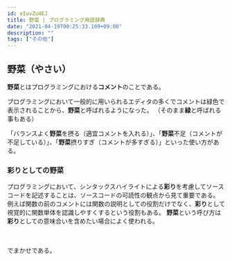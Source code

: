 ```yaml
---
id: eIuvZu4EJ
title: 野菜 | プログラミング用語辞典
date: "2021-04-19T00:25:33.109+09:00"
description: ""
tags: ["その他"]
---
```


## 野菜（やさい）
**野菜**とはプログラミングにおける**コメント**のことである。  

プログラミングにおいて一般的に用いられるエディタの多くでコメントは緑色で表示されることから、**野菜**と呼ばれるようになった。
（そのまま**緑**と呼ばれる事もある）  

「バランスよく**野菜**を摂る（適宜コメントを入れる）」、「**野菜**不足（コメントが不足している）」、「**野菜**摂りすぎ（コメントが多すぎる）」といった使い方がある。  

### 彩りとしての野菜
プログラミングにおいて、シンタックスハイライトによる**彩り**を考慮してソースコードを記述することは、ソースコードの可読性の観点から見て重要である。
例えば関数の前のコメントには関数の説明としての役割だけでなく、**彩り**として視覚的に関数単体を認識しやすくするという役割もある。
**野菜**という呼び方は**彩り**としての意味合いを含めたい場合によく使われる。

<br>
<br>
でまかせである。